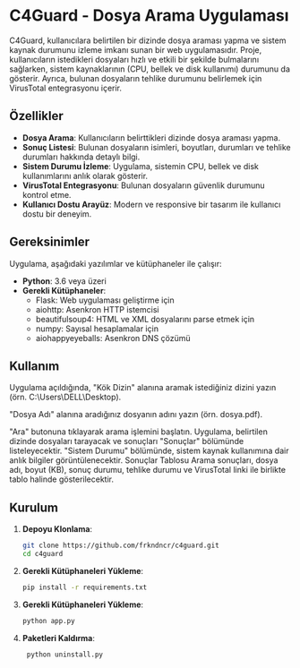 # C4Guard - Dosya Arama Uygulaması

C4Guard, kullanıcılara belirtilen bir dizinde dosya araması yapma ve sistem kaynak durumunu izleme imkanı sunan bir web uygulamasıdır. Proje, kullanıcıların istedikleri dosyaları hızlı ve etkili bir şekilde bulmalarını sağlarken, sistem kaynaklarının (CPU, bellek ve disk kullanımı) durumunu da gösterir. Ayrıca, bulunan dosyaların tehlike durumunu belirlemek için VirusTotal entegrasyonu içerir.

## Özellikler

- **Dosya Arama**: Kullanıcıların belirttikleri dizinde dosya araması yapma.
- **Sonuç Listesi**: Bulunan dosyaların isimleri, boyutları, durumları ve tehlike durumları hakkında detaylı bilgi.
- **Sistem Durumu İzleme**: Uygulama, sistemin CPU, bellek ve disk kullanımlarını anlık olarak gösterir.
- **VirusTotal Entegrasyonu**: Bulunan dosyaların güvenlik durumunu kontrol etme.
- **Kullanıcı Dostu Arayüz**: Modern ve responsive bir tasarım ile kullanıcı dostu bir deneyim.

## Gereksinimler

Uygulama, aşağıdaki yazılımlar ve kütüphaneler ile çalışır:

- **Python**: 3.6 veya üzeri
- **Gerekli Kütüphaneler**:
  - Flask: Web uygulaması geliştirme için
  - aiohttp: Asenkron HTTP istemcisi
  - beautifulsoup4: HTML ve XML dosyalarını parse etmek için
  - numpy: Sayısal hesaplamalar için
  - aiohappyeyeballs: Asenkron DNS çözümü

## Kullanım
  Uygulama açıldığında, "Kök Dizin" alanına aramak istediğiniz dizini yazın (örn. C:\Users\DELL\Desktop\).

  "Dosya Adı" alanına aradığınız dosyanın adını yazın (örn. dosya.pdf).

  "Ara" butonuna tıklayarak arama işlemini başlatın.
  Uygulama, belirtilen dizinde dosyaları tarayacak ve sonuçları "Sonuçlar" bölümünde listeleyecektir.
  "Sistem Durumu" bölümünde, sistem kaynak kullanımına dair anlık bilgiler görüntülenecektir.
  Sonuçlar Tablosu
  Arama sonuçları, dosya adı, boyut (KB), sonuç durumu, tehlike durumu ve VirusTotal linki ile birlikte tablo halinde gösterilecektir.

## Kurulum

1. **Depoyu Klonlama**: 
   ```bash
   git clone https://github.com/frkndncr/c4guard.git
   cd c4guard

2. **Gerekli Kütüphaneleri Yükleme**:
   ```bash
   pip install -r requirements.txt

3. **Gerekli Kütüphaneleri Yükleme**:
   ```bash
   python app.py

4. **Paketleri Kaldırma**:
   ```bash
    python uninstall.py

